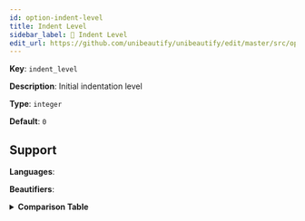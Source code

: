 ```yaml
---
id: option-indent-level
title: Indent Level
sidebar_label: 🚨 Indent Level
edit_url: https://github.com/unibeautify/unibeautify/edit/master/src/options.ts
---
```

**Key**: `indent_level`

**Description**: Initial indentation level

**Type**: `integer`

**Default**: `0`

## Support
**Languages**: 

**Beautifiers**: 

<details><summary><strong>Comparison Table</strong></summary>
</details>